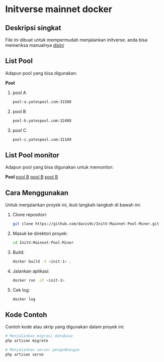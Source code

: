 # Initverse mainnet docker

## Deskripsi singkat

File ini dibuat untuk mempermudah menjalankan initverse.
anda bisa memeriksa manualnya [disini](https://inichain.gitbook.io/initverseinichain/inichain/mining-mainnet)

## List Pool

Adapun pool yang bisa digunakan:

**Pool**
1.  pool A
    ```sh
    pool-a.yatespool.com:31588
    ```
2.  pool B
    ```sh
    pool-b.yatespool.com:32488
    ```
3.  pool C
    ```sh
    pool-c.yatespool.com:31189
    ```

## List Pool monitor

Adapun pool yang bisa digunakan untuk memonitor:

**Pool**
    [pool B](https://a.yatespool.com/)
    [pool B](https://b.yatespool.com/)
    [pool B](https://c.yatespool.com/)

## Cara Menggunakan

Untuk menjalankan proyek ini, ikuti langkah-langkah di bawah ini:

1. Clone repositori:
    ```sh
    git clone https://github.com/davis9c/InitV-Mainnet-Pool-Miner.git
    ```

2. Masuk ke direktori proyek:
    ```sh
    cd InitV-Mainnet-Pool-Miner
    ```

3. Build:
    ```sh
    docker build -t <init-1> .
    ```

4. Jalankan aplikasi:
    ```sh
    docker run -it <init-1>
    ```

5.  Cek log:
    ```sh
    docker log
    ```

## Kode Contoh

Contoh kode atau skrip yang digunakan dalam proyek ini:

```sh
# Menjalankan migrasi database
php artisan migrate

# Menjalankan server pengembangan
php artisan serve
